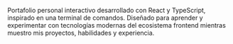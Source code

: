 Portafolio personal interactivo desarrollado con React y TypeScript, inspirado en una terminal de comandos. Diseñado para aprender y experimentar con tecnologías modernas del ecosistema frontend mientras muestro mis proyectos, habilidades y experiencia.